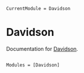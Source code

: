 ```@meta
CurrentModule = Davidson
```

# Davidson

Documentation for [Davidson](https://github.com/spneville/Davidson.jl).

```@index
```

```@autodocs
Modules = [Davidson]
```
